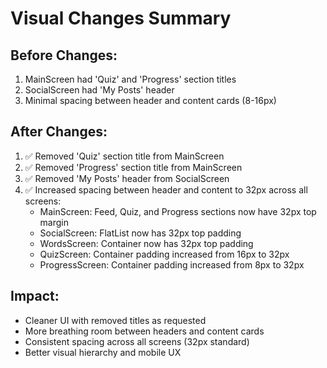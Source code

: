 # Visual Changes Summary

## Before Changes:
1. MainScreen had 'Quiz' and 'Progress' section titles
2. SocialScreen had 'My Posts' header  
3. Minimal spacing between header and content cards (8-16px)

## After Changes:
1. ✅ Removed 'Quiz' section title from MainScreen
2. ✅ Removed 'Progress' section title from MainScreen  
3. ✅ Removed 'My Posts' header from SocialScreen
4. ✅ Increased spacing between header and content to 32px across all screens:
   - MainScreen: Feed, Quiz, and Progress sections now have 32px top margin
   - SocialScreen: FlatList now has 32px top padding
   - WordsScreen: Container now has 32px top padding
   - QuizScreen: Container padding increased from 16px to 32px
   - ProgressScreen: Container padding increased from 8px to 32px

## Impact:
- Cleaner UI with removed titles as requested
- More breathing room between headers and content cards
- Consistent spacing across all screens (32px standard)
- Better visual hierarchy and mobile UX
